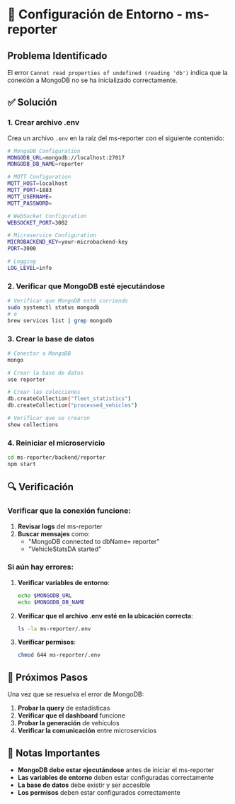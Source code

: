 # 🔧 Configuración de Entorno - ms-reporter

## Problema Identificado
El error `Cannot read properties of undefined (reading 'db')` indica que la conexión a MongoDB no se ha inicializado correctamente.

## ✅ Solución

### 1. **Crear archivo .env**
Crea un archivo `.env` en la raíz del ms-reporter con el siguiente contenido:

```bash
# MongoDB Configuration
MONGODB_URL=mongodb://localhost:27017
MONGODB_DB_NAME=reporter

# MQTT Configuration
MQTT_HOST=localhost
MQTT_PORT=1883
MQTT_USERNAME=
MQTT_PASSWORD=

# WebSocket Configuration
WEBSOCKET_PORT=3002

# Microservice Configuration
MICROBACKEND_KEY=your-microbackend-key
PORT=3000

# Logging
LOG_LEVEL=info
```

### 2. **Verificar que MongoDB esté ejecutándose**
```bash
# Verificar que MongoDB esté corriendo
sudo systemctl status mongodb
# o
brew services list | grep mongodb
```

### 3. **Crear la base de datos**
```bash
# Conectar a MongoDB
mongo

# Crear la base de datos
use reporter

# Crear las colecciones
db.createCollection("fleet_statistics")
db.createCollection("processed_vehicles")

# Verificar que se crearon
show collections
```

### 4. **Reiniciar el microservicio**
```bash
cd ms-reporter/backend/reporter
npm start
```

## 🔍 Verificación

### Verificar que la conexión funcione:
1. **Revisar logs** del ms-reporter
2. **Buscar mensajes** como:
   - "MongoDB connected to dbName= reporter"
   - "VehicleStatsDA started"

### Si aún hay errores:
1. **Verificar variables de entorno**:
   ```bash
   echo $MONGODB_URL
   echo $MONGODB_DB_NAME
   ```

2. **Verificar que el archivo .env esté en la ubicación correcta**:
   ```bash
   ls -la ms-reporter/.env
   ```

3. **Verificar permisos**:
   ```bash
   chmod 644 ms-reporter/.env
   ```

## 🚀 Próximos Pasos

Una vez que se resuelva el error de MongoDB:

1. **Probar la query** de estadísticas
2. **Verificar que el dashboard** funcione
3. **Probar la generación** de vehículos
4. **Verificar la comunicación** entre microservicios

## 📝 Notas Importantes

- **MongoDB debe estar ejecutándose** antes de iniciar el ms-reporter
- **Las variables de entorno** deben estar configuradas correctamente
- **La base de datos** debe existir y ser accesible
- **Los permisos** deben estar configurados correctamente
